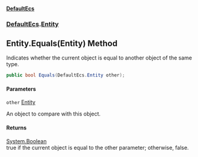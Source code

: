#### [DefaultEcs](DefaultEcs.md 'DefaultEcs')
### [DefaultEcs](DefaultEcs.md#DefaultEcs 'DefaultEcs').[Entity](Entity.md 'DefaultEcs.Entity')

## Entity.Equals(Entity) Method

Indicates whether the current object is equal to another object of the same type.

```csharp
public bool Equals(DefaultEcs.Entity other);
```
#### Parameters

<a name='DefaultEcs.Entity.Equals(DefaultEcs.Entity).other'></a>

`other` [Entity](Entity.md 'DefaultEcs.Entity')

An object to compare with this object.

#### Returns
[System.Boolean](https://docs.microsoft.com/en-us/dotnet/api/System.Boolean 'System.Boolean')  
true if the current object is equal to the other parameter; otherwise, false.